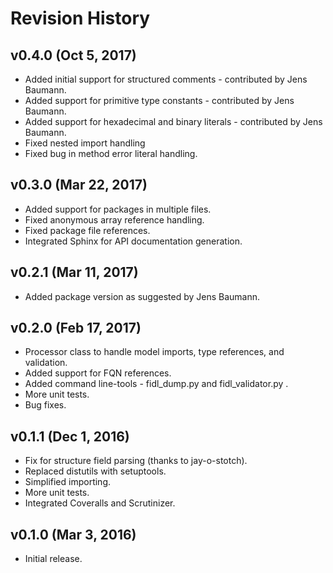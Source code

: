 
Revision History
================

v0.4.0 (Oct 5, 2017)
--------------------
- Added initial support for structured comments - contributed by Jens Baumann.
- Added support for primitive type constants - contributed by Jens Baumann.
- Added support for hexadecimal and binary literals - contributed by Jens Baumann.
- Fixed nested import handling
- Fixed bug in method error literal handling.

v0.3.0 (Mar 22, 2017)
---------------------
- Added support for packages in multiple files.
- Fixed anonymous array reference handling.
- Fixed package file references.
- Integrated Sphinx for API documentation generation.

v0.2.1 (Mar 11, 2017)
---------------------
- Added package version as suggested by Jens Baumann.

v0.2.0 (Feb 17, 2017)
---------------------
- Processor class to handle model imports, type references, and validation.
- Added support for FQN references.
- Added command line-tools - fidl_dump.py and fidl_validator.py .
- More unit tests.
- Bug fixes.

v0.1.1 (Dec 1, 2016)
--------------------
- Fix for structure field parsing (thanks to jay-o-stotch).
- Replaced distutils with setuptools.
- Simplified importing.
- More unit tests.
- Integrated Coveralls and Scrutinizer.

v0.1.0 (Mar 3, 2016)
--------------------
- Initial release.
